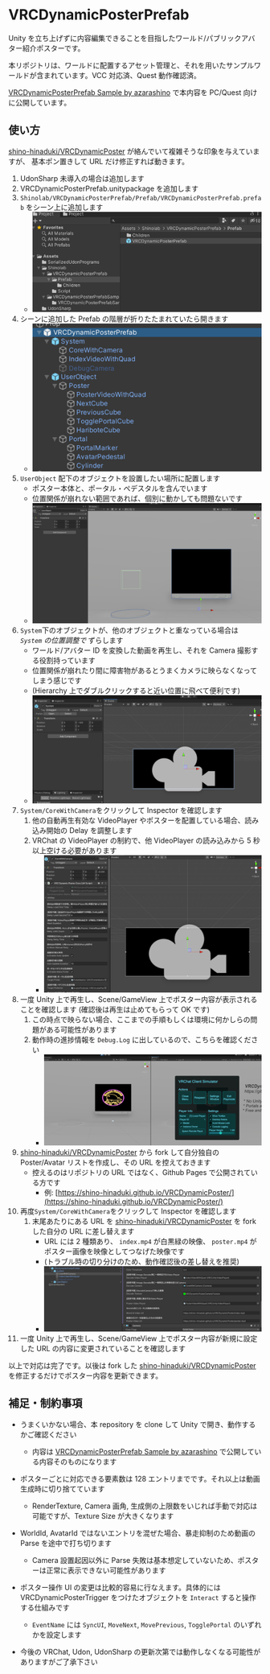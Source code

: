 # VRCDynamicPosterPrefab

Unity を立ち上げずに内容編集できることを目指したワールド/パブリックアバター紹介ポスターです。

本リポジトリは、ワールドに配置するアセット管理と、それを用いたサンプルワールドが含まれています。VCC 対応済、Quest 動作確認済。

[VRCDynamicPosterPrefab Sample by azarashino](https://vrchat.com/home/launch?worldId=wrld_44b2393f-0e43-4ba8-8ad1-da3a5e5b01d9) で本内容を PC/Quest 向けに公開しています。

## 使い方

[shino-hinaduki/VRCDynamicPoster](https://github.com/shino-hinaduki/VRCDynamicPoster) が絡んでいて複雑そうな印象を与えていますが、 基本ポン置きして URL だけ修正すれば動きます。

1. UdonSharp 未導入の場合は追加します
1. VRCDynamicPosterPrefab.unitypackage を追加します
1. `Shinolab/VRCDynamicPosterPrefab/Prefab/VRCDynamicPosterPrefab.prefab` をシーン上に追加します
   - ![1.png](screenshot~/1.png)
1. シーンに追加した Prefab の階層が折りたたまれていたら開きます
   - ![2.png](screenshot~/2.png)
1. `UserObject` 配下のオブジェクトを設置したい場所に配置します
   - ポスター本体と、ポータル・ペデスタルを含んでいます
   - 位置関係が崩れない範囲であれば、個別に動かしても問題ないです
   - ![5.png](screenshot~/5.png)
1. `System`下のオブジェクトが、他のオブジェクトと重なっている場合は _`System` の位置調整で_ ずらします
   - ワールド/アバター ID を変換した動画を再生し、それを Camera 撮影する役割持っています
   - 位置関係が崩れたり間に障害物があるとうまくカメラに映らなくなってしまう感じです
   - (Hierarchy 上でダブルクリックすると近い位置に飛べて便利です)
   - ![3.png](screenshot~/3.png)
1. `System/CoreWithCamera`をクリックして Inspector を確認します
   1. 他の自動再生有効な VideoPlayer やポスターを配置している場合、読み込み開始の Delay を調整します
   1. VRChat の VideoPlayer の制約で、他 VideoPlayer の読み込みから 5 秒以上空ける必要があります
      - ![4.png](screenshot~/4.png)
1. 一度 Unity 上で再生し、Scene/GameView 上でポスター内容が表示されることを確認します (確認後は再生は止めてもらって OK です)
   1. この時点で映らない場合、ここまでの手順もしくは環境に何かしらの問題がある可能性があります
   1. 動作時の進捗情報を `Debug.Log` に出しているので、こちらを確認ください
      - ![7.png](screenshot~/7.png)
1. [shino-hinaduki/VRCDynamicPoster](https://github.com/shino-hinaduki/VRCDynamicPoster) から fork して自分独自の Poster/Avatar リストを作成し、その URL を控えておきます
   - 控えるのはリポジトリの URL ではなく、Github Pages で公開されている方です
     - 例: [https://shino-hinaduki.github.io/VRCDynamicPoster/](https://shino-hinaduki.github.io/VRCDynamicPoster/)
1. 再度`System/CoreWithCamera`をクリックして Inspector を確認します
   1. 末尾あたりにある URL を [shino-hinaduki/VRCDynamicPoster](https://github.com/shino-hinaduki/VRCDynamicPoster) を fork した自分の URL に差し替えます
      - URL には 2 種類あり、 `index.mp4` が白黒緑の映像、 `poster.mp4` がポスター画像を映像としてつなげた映像です
      - (トラブル時の切り分けのため、動作確認後の差し替えを推奨)
      - ![6.png](screenshot~/6.png)
1. 一度 Unity 上で再生し、Scene/GameView 上でポスター内容が新規に設定した URL の内容に変更されていることを確認します

以上で対応は完了です。以後は fork した [shino-hinaduki/VRCDynamicPoster](https://github.com/shino-hinaduki/VRCDynamicPoster) を修正するだけでポスター内容を更新できます。

## 補足・制約事項

- うまくいかない場合、本 repository を clone して Unity で開き、動作するかご確認ください
  - 内容は [VRCDynamicPosterPrefab Sample by azarashino](https://vrchat.com/home/launch?worldId=wrld_44b2393f-0e43-4ba8-8ad1-da3a5e5b01d9) で公開している内容そのものになります
- ポスターごとに対応できる要素数は 128 エントリまでです。それ以上は動画生成時に切り捨てています
  - RenderTexture, Camera 画角, 生成側の上限数をいじれば手動で対応は可能ですが、Texture Size が大きくなります
- WorldId, AvatarId ではないエントリを混ぜた場合、暴走抑制のため動画の Parse を途中で打ち切ります

  - Camera 設置起因以外に Parse 失敗は基本想定していないため、ポスターは正常に表示できない可能性があります

- ポスター操作 UI の変更は比較的容易に行なえます。具体的には VRCDynamicPosterTrigger をつけたオブジェクトを `Interact` すると操作する仕組みです
  - `EventName` には `SyncUI`, `MoveNext`, `MovePrevious`, `TogglePortal` のいずれかを設定します
- 今後の VRChat, Udon, UdonSharp の更新次第では動作しなくなる可能性がありますがご了承下さい
